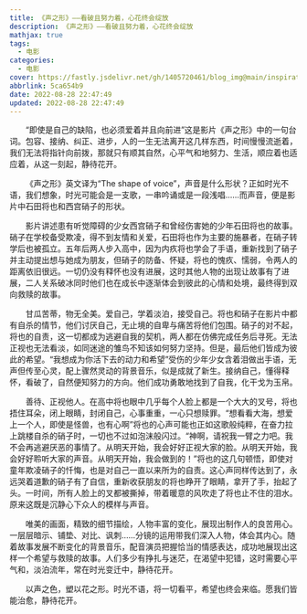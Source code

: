 ```yaml
---
title: 《声之形》——看破且努力着，心花终会绽放
description: 《声之形》——看破且努力着，心花终会绽放
mathjax: true
tags:
  - 电影
categories:
  - 电影
cover: https://fastly.jsdelivr.net/gh/1405720461/blog_img@main/inspiration/3.webp
abbrlink: 5ca654b9
date: 2022-08-28 22:47:49
updated: 2022-08-28 22:47:49
---
```


&emsp;&emsp;“即使是自己的缺陷，也必须爱着并且向前进”这是影片《声之形》中的一句台词。包容、接纳、纠正、进步，人的一生无法离开这几样东西，时间慢慢流逝着，我们无法将指针向前拨，那就只有顺其自然，心平气和地努力、生活，顺应着也适应着，从这一刻起，静待花开。

&emsp;&emsp;《声之形》英文译为“The shape of voice”，声音是什么形状？正如时光不语，我们想象，时光可能会是一支歌，一串吟诵或是一段浅唱……而声音，便是影片中石田将也和西宫硝子的形状。

&emsp;&emsp;影片讲述患有听觉障碍的少女西宫硝子和曾经伤害她的少年石田将也的故事。硝子在学校备受欺凌，得不到友情和关爱，石田将也作为主要的施暴者，在硝子转学后也被孤立。五年后两人步入高中，因为内疚将也学会了手语，重新找到了硝子并主动提出想与她成为朋友，但硝子的防备、怀疑，将也的愧疚、懦弱，令两人的距离依旧很远。一切仍没有释怀也没有进展，这时其他人物的出现让故事有了进展，二人关系破冰同时他们也在成长中逐渐体会到彼此的心情和处境，最终得到双向救赎的故事。

&emsp;&emsp;甘瓜苦蒂，物无全美。爱自己，学着淡泊，接受自己。将也和硝子在影片中都有自杀的情节，他们讨厌自己，无止境的自卑与痛苦将他们包围。硝子的对不起，将也的自责，这一切都成为逃避自我的契机，两人都在仿佛完成任务后寻死。无法正视也无法看淡，如同迷途的雏鸟不知该如何努力坚持。但是，最后他们皆成为彼此的希望。“我想成为你活下去的动力和希望”受伤的少年少女含着泪做出手语，无声但传至心灵，配上骤然灵动的背景音乐，似是成就了新生。接纳自己，懂得释怀，看破了，自然便知努力的方向。他们成功勇敢地找到了自我，化干戈为玉帛。

&emsp;&emsp;善待、正视他人。在高中将也眼中几乎每个人脸上都是一个大大的叉号，将也捂住耳朵，闭上眼睛，封闭自己，心事重重，一心只想赎罪。“想看看大海，想爱上一个人，即使是怪兽，也有心啊”将也的心声可能也正如这歌般纯粹，在奋力拉上跳楼自杀的硝子时，一切也不过如泡沫般闪过。“神啊，请祝我一臂之力吧。我不会再逃避厌恶的事情了。从明天开始，我会好好正视大家的脸。从明天开始，我会好好聆听大家的声音。从明天开始，我会做到的！”将也的这几句顿悟，即使对童年欺凌硝子的忏悔，也是对自己一直以来所为的自责。这心声同样传达到了，永远哭着道歉的硝子有了自信，重新收获朋友的将也睁开了眼睛，拿开了手，抬起了头。一时间，所有人脸上的叉都被撕掉，带着暖意的风吹走了将也止不住的泪水。原来这既是沉静心下众人的模样与声音。

&emsp;&emsp;唯美的画面，精致的细节描绘，人物丰富的变化，展现出制作人的良苦用心。一层层暗示、铺垫、对比、讽刺……分镜的运用带我们深入人物，体会其内心。随着故事发展不断变化的背景音乐，配音演员把握恰当的情感表达，成功地展现出这样一个希望与救赎的故事。人们多少有挣扎与迷茫，在渴望中犯错，这时需要心平气和，淡泊流年，常在时光变迁中，静待花开。

&emsp;&emsp;以声之色，塑以花之形。时光不语，将一切看平，希望也终会来临。愿我们皆能治愈，静待花开。
